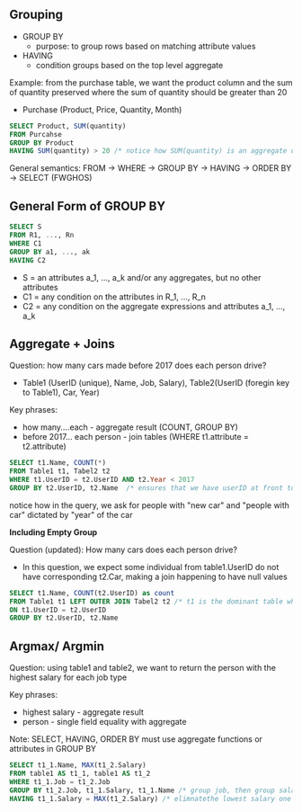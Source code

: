 ## Grouping
- GROUP BY
	- purpose: to group rows based on matching attribute values
- HAVING
	- condition groups based on the top level aggregate 
	
Example: from the purchase table, we want the product column and the sum of quantity preserved  where the sum of quantity should be greater than 20
- Purchase (Product, Price, Quantity, Month)
```sql
SELECT Product, SUM(quantity) 
FROM Purcahse
GROUP BY Product
HAVING SUM(quantity) > 20 /* notice how SUM(quantity) is an aggregate of which we are here using HAVING to condition */
```
General semantics: FROM  -> WHERE -> GROUP BY  -> HAVING  -> ORDER BY  -> SELECT (FWGHOS)

## General Form of GROUP BY
```sql
SELECT S
FROM R1, ..., Rn
WHERE C1
GROUP BY a1, ..., ak
HAVING C2
```
- S = an attributes a_1, ..., a_k and/or any aggregates, but no other attributes
- C1 = any condition on the attributes in R_1, ..., R_n
- C2 = any condition on the aggregate expressions and attributes a_1, ..., a_k

## Aggregate + Joins
Question: how many cars made before 2017 does each
person drive?
- Table1 (UserID (unique)\, Name, Job, Salary), Table2(UserID (foregin key to Table1), Car, Year)

Key phrases: 
- how many....each - aggregate result (COUNT, GROUP BY)
- before 2017... each person - join tables (WHERE t1.attribute = t2.attribute)
```sql
SELECT t1.Name, COUNT(*)
FROM Table1 t1, Tabel2 t2
WHERE t1.UserID = t2.UserID AND t2.Year < 2017
GROUP BY t2.UserID, t2.Name  /* ensures that we have userID at front to preven duplciate names  */
```
notice how in the query, we ask for people with "new car" and  "people with car" dictated by "year" of the car

 **Including Empty Group**
 
Question (updated): How many cars does each person drive?
- In this question, we expect some individual from table1.UserID do not have corresponding t2.Car, making a join happening to have null values
```sql
SELECT t1.Name, COUNT(t2.UserID) as count
FROM Table1 t1 LEFT OUTER JOIN Tabel2 t2 /* t1 is the dominant table where t2 need to reference on */
ON t1.UserID = t2.UserID 
GROUP BY t2.UserID, t2.Name  
```

## Argmax/ Argmin
Question: using table1 and table2, we want to return the person with the highest salary for each job type

Key phrases: 
- highest salary - aggregate result
- person - single field equality with aggregate 

Note: SELECT, HAVING, ORDER BY must use aggregate functions or attributes in GROUP BY 

```sql
SELECT t1_1.Name, MAX(t1_2.Salary)
FROM table1 AS t1_1, table1 AS t1_2
WHERE t1_1.Job = t1_2.Job
GROUP BY t1_2.Job, t1_1.Salary, t1_1.Name /* group job, then group salary from t1 (prevent cross join effect) and then group name*/
HAVING t1_1.Salary = MAX(t1_2.Salary) /* elimnatethe lowest salary one from the name group*/
```
